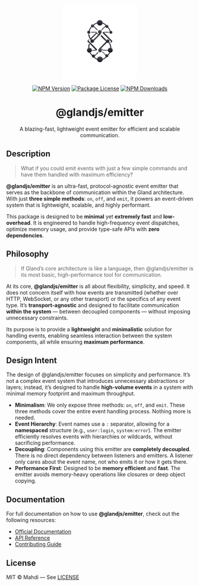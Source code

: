 <p align="center">
  <a href="#" target="blank"><img src="https://github.com/glandjs/gland/blob/main/docs/Logo.png" width="200" alt="Gland Emitter Logo" /></a>
</p>

<p align="center">
  <a href="https://npmjs.com/package/@glandjs/emitter" target="_blank"><img src="https://img.shields.io/npm/v/@glandjs/emitter.svg" alt="NPM Version" /></a>
  <a href="https://npmjs.com/package/@glandjs/emitter" target="_blank"><img src="https://img.shields.io/npm/l/@glandjs/emitter.svg" alt="Package License" /></a>
  <a href="https://npmjs.com/package/@glandjs/emitter" target="_blank"><img src="https://img.shields.io/npm/dm/@glandjs/emitter.svg" alt="NPM Downloads" /></a>
</p>

<h1 align="center">@glandjs/emitter</h1>

<p align="center">A blazing-fast, lightweight event emitter for efficient and scalable communication.</p>

## Description

> What if you could emit events with just a few simple commands and have them handled with maximum efficiency?

**@glandjs/emitter** is an ultra-fast, protocol-agnostic event emitter that serves as the backbone of communication within the Gland architecture. With just **three simple methods**: `on`, `off`, and `emit`, it powers an event-driven system that is lightweight, scalable, and highly performant.

This package is designed to be **minimal** yet **extremely fast** and **low-overhead**. It is engineered to handle high-frequency event dispatches, optimize memory usage, and provide type-safe APIs with **zero dependencies**.

## Philosophy

> If Gland’s core architecture is like a language, then @glandjs/emitter is its most basic, high-performance tool for communication.

At its core, **@glandjs/emitter** is all about flexibility, simplicity, and speed. It does not concern itself with how events are transmitted (whether over HTTP, WebSocket, or any other transport) or the specifics of any event type. It’s **transport-agnostic** and designed to facilitate communication **within the system** — between decoupled components — without imposing unnecessary constraints.

Its purpose is to provide a **lightweight** and **minimalistic** solution for handling events, enabling seamless interaction between the system components, all while ensuring **maximum performance**.

## Design Intent

The design of @glandjs/emitter focuses on simplicity and performance. It’s not a complex event system that introduces unnecessary abstractions or layers; instead, it’s designed to handle **high-volume events** in a system with minimal memory footprint and maximum throughput.

- **Minimalism**: We only expose three methods: `on`, `off`, and `emit`. These three methods cover the entire event handling process. Nothing more is needed.
- **Event Hierarchy**: Event names use a `:` separator, allowing for a **namespaced** structure (e.g., `user:login`, `system:error`). The emitter efficiently resolves events with hierarchies or wildcards, without sacrificing performance.
- **Decoupling**: Components using this emitter are **completely decoupled**. There is no direct dependency between listeners and emitters. A listener only cares about the event name, not who emits it or how it gets there.
- **Performance First**: Designed to be **memory efficient** and **fast**. The emitter avoids memory-heavy operations like closures or deep object copying.

## Documentation

For full documentation on how to use **@glandjs/emitter**, check out the following resources:

- [Official Documentation](#)
- [API Reference](#/api)
- [Contributing Guide](./docs/CONTRIBUTING.md)

## License

MIT © Mahdi — See [LICENSE](./LICENSE)
